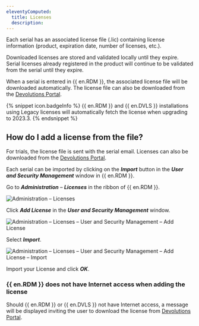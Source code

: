 ```yaml
---
eleventyComputed:
  title: Licenses 
  description: 
---
```


Each serial has an associated license file (.lic) containing license information (product, expiration date, number of licenses, etc.).

Downloaded licenses are stored and validated locally until they expire. Serial licenses already registered in the product will continue to be validated from the serial until they expire.

When a serial is entered in {{ en.RDM }}, the associated license file will be downloaded automatically. The license file can also be downloaded from the [Devolutions Portal](portal.devolutions.com).

{% snippet icon.badgeInfo %}
{{ en.RDM }} and {{ en.DVLS }} installations using Legacy licenses will automatically fetch the license when upgrading to 2023.3.
{% endsnippet %}  

## How do I add a license from the file?
For trials, the license file is sent with the serial email. Licenses can also be downloaded from the [Devolutions Portal](portal.devolutions.com).

Each serial can be imported by clicking on the ***Import*** button in the ***User and Security Management*** window in {{ en.RDM }}. 

Go to ***Administration*** – ***Licenses*** in the ribbon of {{ en.RDM }}.

![Administration – Licenses](https://webdevolutions.blob.core.windows.net/docs/en/rdm/windows/RDMWin6144.png)

Click ***Add License*** in the ***User and Security Management*** window.

![Administration – Licenses – User and Security Management – Add License](https://webdevolutions.blob.core.windows.net/docs/en/rdm/windows/RDMWin6146.png)

Select ***Import***. 

![Administration – Licenses – User and Security Management – Add License – Import](https://webdevolutions.blob.core.windows.net/docs/en/rdm/windows/RDMWin6147.png)

Import your License and click ***OK***.

### {{ en.RDM }} does not have Internet access when adding the license

Should {{ en.RDM }} or {{ en.DVLS }} not have Internet access, a message will be displayed inviting the user to download the license from [Devolutions Portal](portal.devolutions.com).


